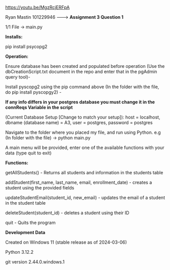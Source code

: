 https://youtu.be/MgzRcjERFpA

Ryan Mastin 101229946 ---> **Assignment 3 Question 1**

1/1 File -> main.py

**Installs:**

pip install psycopg2


**Operation:**

Ensure database has been created and populated before operation (Use the dbCreationScript.txt document in the repo and enter that in the pgAdmin query tool)- 

Install pyscopg2 using the pip command above (In the folder with the file, do pip install pyscopgy2) -

******If any info differs in your postgres database you must change it in the connReqs Variable in the script******

(Current Database Setup [Change to match your setup]):
host = localhost, dbname (database name) = A3, user = postgres, password = postgres

Navigate to the folder where you placed my file, and run using Python. e.g (In folder with the file) -> python main.py

A main menu will be provided, enter one of the available functions with your data (type quit to exit)

**Functions:**

getAllStudents() - Returns all students and information in the students table

addStudent(first_name, last_name, email, enrollment_date) - creates a student using the provided fields

updateStudentEmail(student_id, new_email) - updates the email of a student in the student table

deleteStudent(student_id) - deletes a student using their ID

quit - Quits the program




**Development Data**

Created on Windows 11 (stable release as of 2024-03-06)

Python 3.12.2

git version 2.44.0.windows.1
